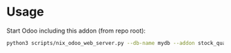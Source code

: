 # Usage

Start Odoo including this addon (from repo root):

```bash
python3 scripts/nix_odoo_web_server.py --db-name mydb --addon stock_quant_cost_info
```
